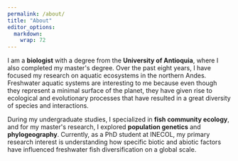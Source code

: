 ```yaml
---
permalink: /about/
title: "About"
editor_options: 
  markdown: 
    wrap: 72
---
```


I am a **biologist** with a degree from the **University of Antioquia**,
where I also completed my master's degree. Over the past eight years, I
have focused my research on aquatic ecosystems in the northern Andes.
Freshwater aquatic systems are interesting to me because even though
they represent a minimal surface of the planet, they have given rise to
ecological and evolutionary processes that have resulted in a great
diversity of species and interactions.

During my undergraduate studies, I specialized in **fish community
ecology**, and for my master's research, I explored **population
genetics** and **phylogeography**. Currently, as a PhD student at
INECOL, my primary research interest is understanding how specific
biotic and abiotic factors have influenced
freshwater fish  diversification on a global scale.
